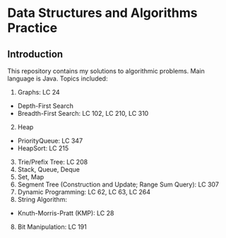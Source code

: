 # Data Structures and Algorithms Practice
## Introduction
This repository contains my solutions to algorithmic problems. Main language is Java. Topics included:
1. Graphs: LC 24
  * Depth-First Search
  * Breadth-First Search: LC 102, LC 210, LC 310
2. Heap
  * PriorityQueue: LC 347
  * HeapSort: LC 215
3. Trie/Prefix Tree: LC 208
4. Stack, Queue, Deque
5. Set, Map
6. Segment Tree (Construction and Update; Range Sum Query): LC 307
7. Dynamic Programming: LC 62, LC 63, LC 264
9. String Algorithm:
  * Knuth-Morris-Pratt (KMP): LC 28
8. Bit Manipulation: LC 191
